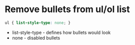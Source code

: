 # Remove bullets from ul/ol list

```css
ul { list-style-type: none; }
```

- list-style-type - defines how bullets would look
- none - disabled bullets
